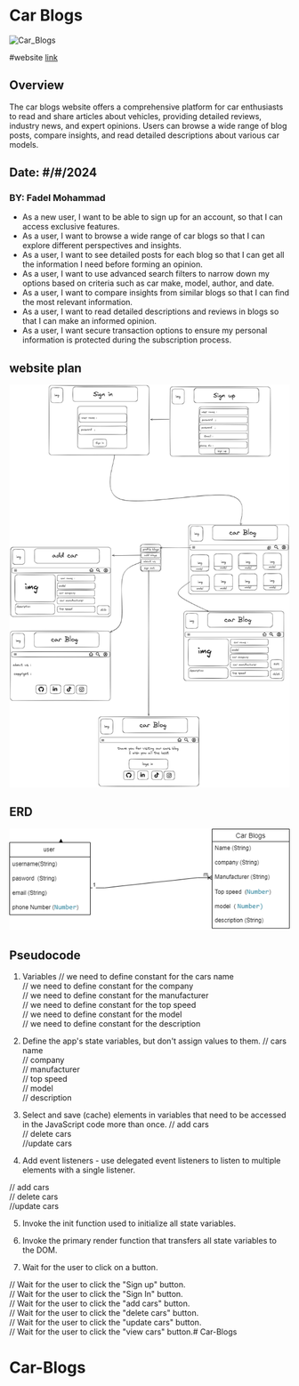 # Car Blogs
![Car_Blogs](/img/8124.png)

#website [link](https://cars-blog-dc4322596b1f.herokuapp.com/)

## Overview

The car blogs website offers a comprehensive platform for car enthusiasts to read and share articles about vehicles, providing detailed reviews, industry news, and expert opinions. Users can browse a wide range of blog posts, compare insights, and read detailed descriptions about various car models.

## Date: #/#/2024
### BY: Fadel Mohammad

* As a new user, I want to be able to sign up for an account, so that I can access exclusive features.
* As a user, I want to browse a wide range of car blogs so that I can explore different perspectives and insights.
* As a user, I want to see detailed posts for each blog so that I can get all the information I need before forming an opinion.
* As a user, I want to use advanced search filters to narrow down my options based on criteria such as car make, model, author, and date.
* As a user, I want to compare insights from similar blogs so that I can find the most relevant information.
* As a user, I want to read detailed descriptions and reviews in blogs so that I can make an informed opinion.
* As a user, I want secure transaction options to ensure my personal information is protected during the subscription process.
## website plan
![ERD](/img/excalidraw.png)
## ERD
![ERD](/img/erd.png)


## Pseudocode

1. Variables
// we need to define constant for the cars name  
// we need to define constant for the company  
// we need to define constant for the manufacturer  
// we need to define constant for the top speed  
// we need to define constant for the model  
// we need to define constant for the description  


2. Define the app's state variables, but don't assign values to them.
// cars name  
// company  
// manufacturer  
//  top speed  
//  model  
//  description  

3. Select and save (cache) elements in variables that need to be accessed in the JavaScript code more than once.
// add cars  
// delete  cars  
//update cars   

4. Add event listeners - use delegated event listeners to listen to multiple elements with a single listener.

// add cars  
// delete  cars  
//update cars   

5. Invoke the init function used to initialize all state variables.

6. Invoke the primary render function that transfers all state variables to the DOM.

7. Wait for the user to click on a button.

// Wait for the user to click the "Sign up" button.   
// Wait for the user to click the "Sign In" button.  
// Wait for the user to click the "add cars" button.    
// Wait for the user to click the "delete  cars" button.   
// Wait for the user to click the "update cars" button.   
// Wait for the user to click the "view cars" button.# Car-Blogs
# Car-Blogs
